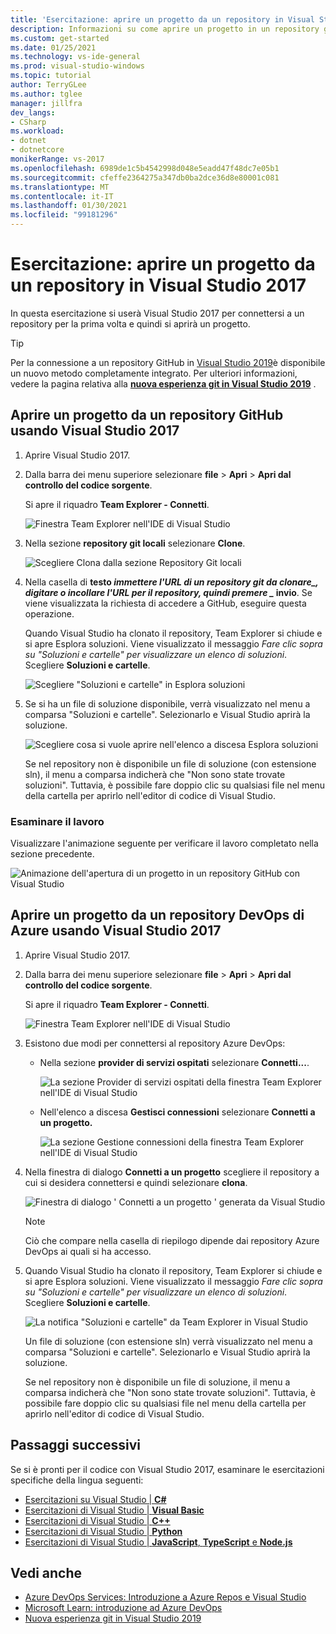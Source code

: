 ```yaml
---
title: 'Esercitazione: aprire un progetto da un repository in Visual Studio 2017'
description: Informazioni su come aprire un progetto in un repository git o Azure DevOps con Visual Studio 2017.
ms.custom: get-started
ms.date: 01/25/2021
ms.technology: vs-ide-general
ms.prod: visual-studio-windows
ms.topic: tutorial
author: TerryGLee
ms.author: tglee
manager: jillfra
dev_langs:
- CSharp
ms.workload:
- dotnet
- dotnetcore
monikerRange: vs-2017
ms.openlocfilehash: 6989de1c5b4542998d048e5eadd47f48dc7e05b1
ms.sourcegitcommit: cfeffe2364275a347db0ba2dce36d8e80001c081
ms.translationtype: MT
ms.contentlocale: it-IT
ms.lasthandoff: 01/30/2021
ms.locfileid: "99181296"
---
```

# <a name="tutorial-open-a-project-from-a-repo-in-visual-studio-2017"></a>Esercitazione: aprire un progetto da un repository in Visual Studio 2017

In questa esercitazione si userà Visual Studio 2017 per connettersi a un repository per la prima volta e quindi si aprirà un progetto.

> [!TIP]
> Per la connessione a un repository GitHub in [Visual Studio 2019](https://visualstudio.microsoft.com/downloads)è disponibile un nuovo metodo completamente integrato. Per ulteriori informazioni, vedere la pagina relativa alla [**nuova esperienza git in Visual Studio 2019**](../ide/git-with-visual-studio.md?view=vs-2019&preserve-view=true) .

## <a name="open-a-project-from-a-github-repo-by-using-visual-studio-2017"></a>Aprire un progetto da un repository GitHub usando Visual Studio 2017

1. Aprire Visual Studio 2017.

1. Dalla barra dei menu superiore selezionare **file**  >  **Apri**  >  **Apri dal controllo del codice sorgente**.

   Si apre il riquadro **Team Explorer - Connetti**.

    ![Finestra Team Explorer nell'IDE di Visual Studio](./media/open-proj-repo-team-explorer.png)

1. Nella sezione **repository git locali** selezionare **Clone**.

    ![Scegliere Clona dalla sezione Repository Git locali](./media/open-proj-repo-local-git-repo-clone.png)

1. Nella casella di **testo _immettere l'URL di un repository git da clonare_*_, digitare o incollare l'URL per il repository, quindi premere _* invio**. Se viene visualizzata la richiesta di accedere a GitHub, eseguire questa operazione.

   Quando Visual Studio ha clonato il repository, Team Explorer si chiude e si apre Esplora soluzioni. Viene visualizzato il messaggio *Fare clic sopra su "Soluzioni e cartelle" per visualizzare un elenco di soluzioni*. Scegliere **Soluzioni e cartelle**.

   ![Scegliere "Soluzioni e cartelle" in Esplora soluzioni](./media/open-proj-repo-github-solutions-folders.png)

1. Se si ha un file di soluzione disponibile, verrà visualizzato nel menu a comparsa "Soluzioni e cartelle". Selezionarlo e Visual Studio aprirà la soluzione.

   ![Scegliere cosa si vuole aprire nell'elenco a discesa Esplora soluzioni](./media/open-proj-repo-github-solutions-folders-picker.png)

   Se nel repository non è disponibile un file di soluzione (con estensione sln), il menu a comparsa indicherà che "Non sono state trovate soluzioni". Tuttavia, è possibile fare doppio clic su qualsiasi file nel menu della cartella per aprirlo nell'editor di codice di Visual Studio.

### <a name="review-your-work"></a>Esaminare il lavoro

Visualizzare l'animazione seguente per verificare il lavoro completato nella sezione precedente.

   ![Animazione dell'apertura di un progetto in un repository GitHub con Visual Studio](./media/open-project-from-github.gif)

## <a name="open-a-project-from-an-azure-devops-repo-by-using-visual-studio-2017"></a>Aprire un progetto da un repository DevOps di Azure usando Visual Studio 2017

1. Aprire Visual Studio 2017.

1. Dalla barra dei menu superiore selezionare **file**  >  **Apri**  >  **Apri dal controllo del codice sorgente**.

   Si apre il riquadro **Team Explorer - Connetti**.

    ![Finestra Team Explorer nell'IDE di Visual Studio](./media/open-proj-repo-team-explorer.png)

1. Esistono due modi per connettersi al repository Azure DevOps:

      - Nella sezione **provider di servizi ospitati** selezionare **Connetti...**.

        ![La sezione Provider di servizi ospitati della finestra Team Explorer nell'IDE di Visual Studio](./media/open-proj-repo-azure-devops.png)

      - Nell'elenco a discesa **Gestisci connessioni** selezionare **Connetti a un progetto.**

        ![La sezione Gestione connessioni della finestra Team Explorer nell'IDE di Visual Studio](./media/open-proj-repo-azuredevops-manage-connections.png)

1. Nella finestra di dialogo **Connetti a un progetto** scegliere il repository a cui si desidera connettersi e quindi selezionare **clona**.

      ![Finestra di dialogo ' Connetti a un progetto ' generata da Visual Studio](./media/open-proj-azure-devops-connect-cloud-clone.png)

    > [!NOTE]
    > Ciò che compare nella casella di riepilogo dipende dai repository Azure DevOps ai quali si ha accesso.

1. Quando Visual Studio ha clonato il repository, Team Explorer si chiude e si apre Esplora soluzioni. Viene visualizzato il messaggio *Fare clic sopra su "Soluzioni e cartelle" per visualizzare un elenco di soluzioni*. Scegliere **Soluzioni e cartelle**.

      ![La notifica "Soluzioni e cartelle" da Team Explorer in Visual Studio](./media/open-proj-repo-solutions-folders.png)

   Un file di soluzione (con estensione sln) verrà visualizzato nel menu a comparsa "Soluzioni e cartelle". Selezionarlo e Visual Studio aprirà la soluzione.

   Se nel repository non è disponibile un file di soluzione, il menu a comparsa indicherà che "Non sono state trovate soluzioni". Tuttavia, è possibile fare doppio clic su qualsiasi file nel menu della cartella per aprirlo nell'editor di codice di Visual Studio.

## <a name="next-steps"></a>Passaggi successivi

Se si è pronti per il codice con Visual Studio 2017, esaminare le esercitazioni specifiche della lingua seguenti:

- [Esercitazioni su Visual Studio | **C#**](./csharp/index.yml)
- [Esercitazioni di Visual Studio | **Visual Basic**](./visual-basic/index.yml)
- [Esercitazioni di Visual Studio | **C++**](/cpp/get-started/tutorial-console-cpp)
- [Esercitazioni di Visual Studio | **Python**](../python/index.yml)
- [Esercitazioni di Visual Studio | **JavaScript**, **TypeScript** e **Node.js**](../javascript/index.yml)

## <a name="see-also"></a>Vedi anche

- [Azure DevOps Services: Introduzione a Azure Repos e Visual Studio](/azure/devops/repos/git/gitquickstart/)
- [Microsoft Learn: introduzione ad Azure DevOps](/learn/modules/get-started-with-devops/)
- [Nuova esperienza git in Visual Studio 2019](../ide/git-with-visual-studio.md?view=vs-2019&preserve-view=true)
